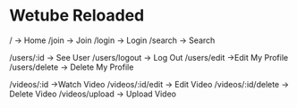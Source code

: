 # Wetube Reloaded

/ -> Home
/join -> Join
/login -> Login
/search -> Search

/users/:id -> See User
/users/logout -> Log Out
/users/edit ->Edit My Profile
/users/delete -> Delete My Profile

/videos/:id ->Watch Video
/videos/:id/edit -> Edit Video
/videos/:id/delete -> Delete Video
/videos/upload -> Upload Video
